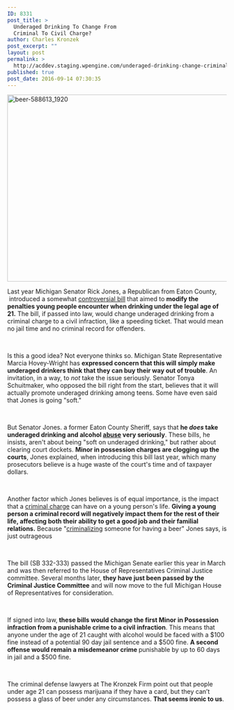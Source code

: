 ```yaml
---
ID: 8331
post_title: >
  Underaged Drinking To Change From
  Criminal To Civil Charge?
author: Charles Kronzek
post_excerpt: ""
layout: post
permalink: >
  http://acddev.staging.wpengine.com/underaged-drinking-change-criminal-civil-charge.html
published: true
post_date: 2016-09-14 07:30:35
---
```

<img class="alignnone size-large wp-image-8332" src="http://acddev.staging.wpengine.com/wp-content/uploads/2016/09/beer-588613_1920-1024x685.jpg" alt="beer-588613_1920" width="640" height="428" />

<span style="font-weight: 400;">Last year Michigan Senator Rick Jones, a Republican from Eaton County,  introduced a somewhat </span><a href="http://acddev.staging.wpengine.com/decriminalizing-minor-in-possession-laws.html" target="_blank"><span style="font-weight: 400;">controversial bill</span></a><span style="font-weight: 400;"> that aimed to </span><b>modify the penalties young people encounter when drinking under the legal age of 21.</b><span style="font-weight: 400;"> The bill, if passed into law, would change underaged drinking from a criminal charge to a civil infraction, like a speeding ticket. That would mean no jail time and no criminal record for offenders. </span>

&nbsp;

<span style="font-weight: 400;">Is this a good idea? Not everyone thinks so. Michigan State Representative Marcia Hovey-Wright has </span><b>expressed concern that this will simply make underaged drinkers think that they can buy their way out of trouble</b><span style="font-weight: 400;">. An invitation, in a way, to </span><i><span style="font-weight: 400;">not</span></i><span style="font-weight: 400;"> take the issue seriously. Senator Tonya Schuitmaker, who opposed the bill right from the start, believes that it will actually promote underaged drinking among teens. Some have even said that Jones is going "soft."</span>

&nbsp;

<span style="font-weight: 400;">But Senator Jones. a former Eaton County Sheriff, says that </span><b>he </b><b><i>does</i></b><b> take underaged drinking and alcohol </b><a href="http://acddev.staging.wpengine.com/michigan-child-abuse-attorneys-abuse-neglect-defense-lawyers.html" target="_blank"><b>abuse</b></a><b> very seriously</b><span style="font-weight: 400;">. These bills, he insists, aren't about being "soft on underaged drinking," but rather about clearing court dockets. </span><b>Minor in possession charges are clogging up the courts</b><span style="font-weight: 400;">, Jones explained, when introducing this bill last year, which many prosecutors believe is a huge waste of the court's time and of taxpayer dollars.</span>

&nbsp;

<span style="font-weight: 400;">Another factor which Jones believes is of equal importance, is the impact that a </span><a href="http://acddev.staging.wpengine.com/lineup.html" target="_blank"><span style="font-weight: 400;">criminal charge</span></a><span style="font-weight: 400;"> can have on a young person's life. </span><b>Giving a young person a criminal record will negatively impact them for the rest of their life, affecting both their ability to get a good job and their familial relations.</b><span style="font-weight: 400;"> Because "</span><a href="http://acddev.staging.wpengine.com/felony-information.html" target="_blank"><span style="font-weight: 400;">criminalizing</span></a><span style="font-weight: 400;"> someone for having a beer" Jones says, is just outrageous</span>

&nbsp;

<span style="font-weight: 400;">The bill (SB 332-333) passed the Michigan Senate earlier this year in March and was then referred to the House of Representatives Criminal Justice committee. Several months later, </span><b>they have just been passed by the Criminal Justice Committee</b><span style="font-weight: 400;"> and will now move to the full Michigan House of Representatives for consideration.</span>

&nbsp;

<span style="font-weight: 400;">If signed into law,</span><b> these bills would change the first Minor in Possession infraction from a punishable crime to a civil infraction</b><span style="font-weight: 400;">. This means that anyone under the age of 21 caught with alcohol would be faced with a $100 fine instead of a potential 90 day jail sentence and a $500 fine. </span><b>A second offense would remain a misdemeanor crime </b><span style="font-weight: 400;">punishable by up to 60 days in jail and a $500 fine.</span>

&nbsp;

<span style="font-weight: 400;">The criminal defense lawyers at The Kronzek Firm point out that people under age 21 can possess marijuana if they have a card, but they can’t possess a glass of beer under any circumstances. </span><b>That seems ironic to us</b><span style="font-weight: 400;">. </span>